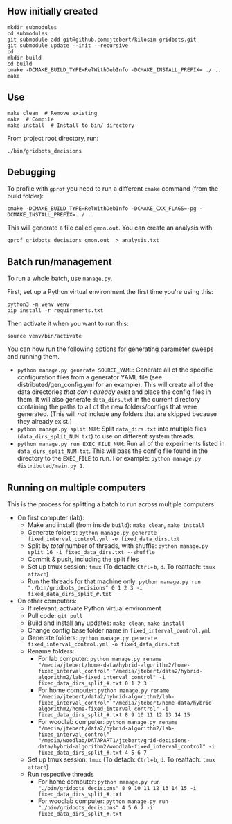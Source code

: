 ## How initially created

```shell
mkdir submodules
cd submodules
git submodule add git@github.com:jtebert/kilosim-gridbots.git
git submodule update --init --recursive
cd ..
mkdir build
cd build
cmake -DCMAKE_BUILD_TYPE=RelWithDebInfo -DCMAKE_INSTALL_PREFIX=../ ..
make
```

## Use

```shell
make clean  # Remove existing
make  # Compile
make install  # Install to bin/ directory
```

From project root directory, run:
```shell
./bin/gridbots_decisions
```

## Debugging

To profile with `gprof` you need to run a different `cmake` command (from the build folder):

```
cmake -DCMAKE_BUILD_TYPE=RelWithDebInfo -DCMAKE_CXX_FLAGS=-pg -DCMAKE_INSTALL_PREFIX=../ ..
```

This will generate a file called `gmon.out`. You can create an analysis with:

```
gprof gridbots_decisions gmon.out  > analysis.txt
```

## Batch run/management

To run a whole batch, use `manage.py`.

First, set up a Python virtual environment the first time you're using this:
```shell
python3 -m venv venv
pip install -r requirements.txt
```

Then activate it when you want to run this:
```shell
source venv/bin/activate
```

You can now run the following options for generating parameter sweeps and running them.

- `python manage.py generate SOURCE_YAML`: Generate all of the specific configuration files from a generator YAML file (see distributed/gen_config.yml for an example). This will create all of the data directories *that don't already exist* and place the config files in them. It will also generate `data_dirs.txt` in the current directory containing the paths to all of the new folders/configs that were generated. (This will *not* include any folders that are skipped because they already exist.)
- `python manage.py split NUM`: Split `data_dirs.txt` into multiple files (`data_dirs_split_NUM.txt`) to use on different system threads.
- `python manage.py run EXEC_FILE NUM`: Run all of the experiments listed in `data_dirs_split_NUM.txt`. This will pass the config file found in the directory to the `EXEC_FILE` to run. For example: `python manage.py distributed/main.py 1`.

## Running on multiple computers

This is the process for splitting a batch to run across multiple computers

- On first computer (lab):
  - Make and install (from inside `build`): `make clean`, `make install`
  - Generate folders: `python manage.py generate fixed_interval_control.yml -o fixed_data_dirs.txt`
  - Split by *total* number of threads, with shuffle: `python manage.py split 16 -i fixed_data_dirs.txt --shuffle`
  - Commit & push, including the split files
  - Set up tmux session: `tmux` (To detach: `Ctrl`+`b`, `d`. To reattach: `tmux attach`)
  - Run the threads for that machine only: `python manage.py run "./bin/gridbots_decisions" 0 1 2 3 -i fixed_data_dirs_split_#.txt`
- On other computers:
  - If relevant, activate Python virtual environment
  - Pull code: `git pull`
  - Build and install any updates: `make clean`, `make install`
  - Change config base folder name in `fixed_interval_control.yml`
  - Generate folders: `python manage.py generate fixed_interval_control.yml -o fixed_data_dirs.txt`
  - Rename folders:
    - For lab computer: `python manage.py rename "/media/jtebert/home-data/hybrid-algorithm2/home-fixed_interval_control" "/media/jtebert/data2/hybrid-algorithm2/lab-fixed_interval_control" -i fixed_data_dirs_split_#.txt 0 1 2 3`
    - For home computer: `python manage.py rename "/media/jtebert/data2/hybrid-algorithm2/lab-fixed_interval_control" "/media/jtebert/home-data/hybrid-algorithm2/home-fixed_interval_control" -i fixed_data_dirs_split_#.txt 8 9 10 11 12 13 14 15`
    - For woodlab computer: `python manage.py rename "/media/jtebert/data2/hybrid-algorithm2/lab-fixed_interval_control" "/media/woodlab/DATAPART1/jtebert/grid-decisions-data/hybrid-algorithm2/woodlab-fixed_interval_control" -i fixed_data_dirs_split_#.txt 4 5 6 7`
  - Set up tmux session: `tmux` (To detach: `Ctrl`+`b`, `d`. To reattach: `tmux attach`)
  - Run respective threads
    - For home computer: `python manage.py run "./bin/gridbots_decisions" 8 9 10 11 12 13 14 15 -i fixed_data_dirs_split_#.txt`
    - For woodlab computer: `python manage.py run "./bin/gridbots_decisions" 4 5 6 7 -i fixed_data_dirs_split_#.txt`